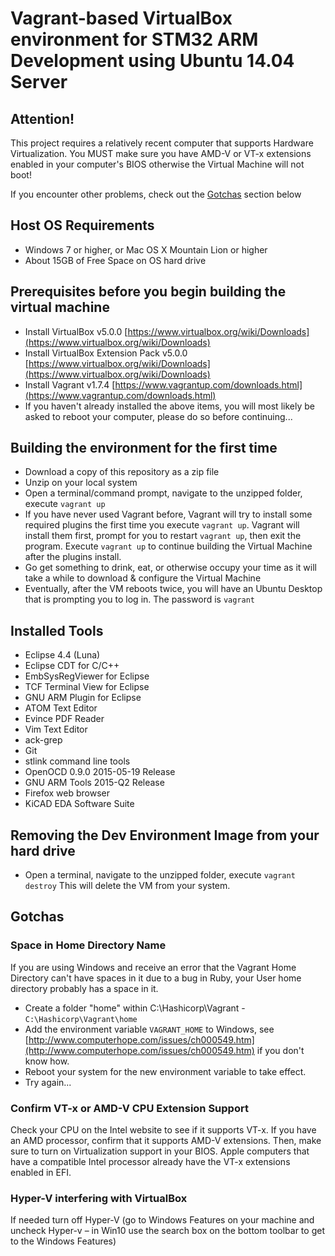 # Vagrant-based VirtualBox environment for STM32 ARM Development using Ubuntu 14.04 Server

## Attention!

This project requires a relatively recent computer that supports Hardware Virtualization. You MUST make sure you have AMD-V or VT-x extensions enabled in your computer's BIOS otherwise the Virtual Machine will not boot!

If you encounter other problems, check out the [Gotchas](#gotchas) section below

## Host OS Requirements

*  Windows 7 or higher, or Mac OS X Mountain Lion or higher
*  About 15GB of Free Space on OS hard drive

## Prerequisites before you begin building the virtual machine

*  Install VirtualBox v5.0.0 [https://www.virtualbox.org/wiki/Downloads](https://www.virtualbox.org/wiki/Downloads)
*  Install VirtualBox Extension Pack v5.0.0 [https://www.virtualbox.org/wiki/Downloads](https://www.virtualbox.org/wiki/Downloads)
*  Install Vagrant v1.7.4 [https://www.vagrantup.com/downloads.html](https://www.vagrantup.com/downloads.html)
*  If you haven't already installed the above items, you will most likely be asked to reboot your computer, please do so before continuing...

## Building the environment for the first time

*  Download a copy of this repository as a zip file
*  Unzip on your local system
*  Open a terminal/command prompt, navigate to the unzipped folder, execute `vagrant up`
*  If you have never used Vagrant before, Vagrant will try to install some required plugins the first time you execute `vagrant up`. Vagrant will install them first, prompt for you to restart `vagrant up`, then exit the program. Execute `vagrant up` to continue building the Virtual Machine after the plugins install.
*  Go get something to drink, eat, or otherwise occupy your time as it will take a while to download & configure the Virtual Machine
*  Eventually, after the VM reboots twice, you will have an Ubuntu Desktop that is prompting you to log in. The password is `vagrant`

## Installed Tools

*  Eclipse 4.4 (Luna)
*  Eclipse CDT for C/C++
*  EmbSysRegViewer for Eclipse
*  TCF Terminal View for Eclipse
*  GNU ARM Plugin for Eclipse
*  ATOM Text Editor
*  Evince PDF Reader
*  Vim Text Editor
*  ack-grep
*  Git
*  stlink command line tools
*  OpenOCD 0.9.0 2015-05-19 Release
*  GNU ARM Tools 2015-Q2 Release
*  Firefox web browser
*  KiCAD EDA Software Suite

## Removing the Dev Environment Image from your hard drive

*  Open a terminal, navigate to the unzipped folder, execute `vagrant destroy` This will delete the VM from your system.

## Gotchas

### Space in Home Directory Name

If you are using Windows and receive an error that the Vagrant Home Directory can't have spaces in it due to a bug in Ruby, your User home directory probably has a space in it.

* Create a folder "home" within C:\Hashicorp\Vagrant - `C:\Hashicorp\Vagrant\home`
* Add the environment variable `VAGRANT_HOME` to Windows, see [http://www.computerhope.com/issues/ch000549.htm](http://www.computerhope.com/issues/ch000549.htm) if you don't know how.
* Reboot your system for the new environment variable to take effect.
* Try again...

### Confirm VT-x or AMD-V CPU Extension Support

Check your CPU on the Intel website to see if it supports VT-x. If you have an AMD processor, confirm that it supports AMD-V extensions. Then, make sure to turn on Virtualization support in your BIOS. Apple computers that have a compatible Intel processor already have the VT-x extensions enabled in EFI.

### Hyper-V interfering with VirtualBox

If needed turn off Hyper-V (go to Windows Features on your machine and uncheck Hyper-v – in Win10 use the search box on the bottom toolbar to get to the Windows Features)



